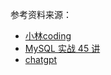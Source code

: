 参考资料来源：

- [小林coding](https://xiaolincoding.com/)
- [MySQL 实战 45 讲](https://funnylog.gitee.io/mysql45/)
- [chatgpt](https://c.binjie.fun/)